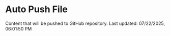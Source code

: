 # Auto Push File

Content that will be pushed to GitHub repository.
Last updated: 07/22/2025, 06:01:50 PM